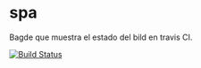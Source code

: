 # spa
Bagde que muestra el estado del bild en travis CI.

[![Build Status](https://travis-ci.org/editox/spa.svg?branch=master)](https://travis-ci.org/editox/spa)
